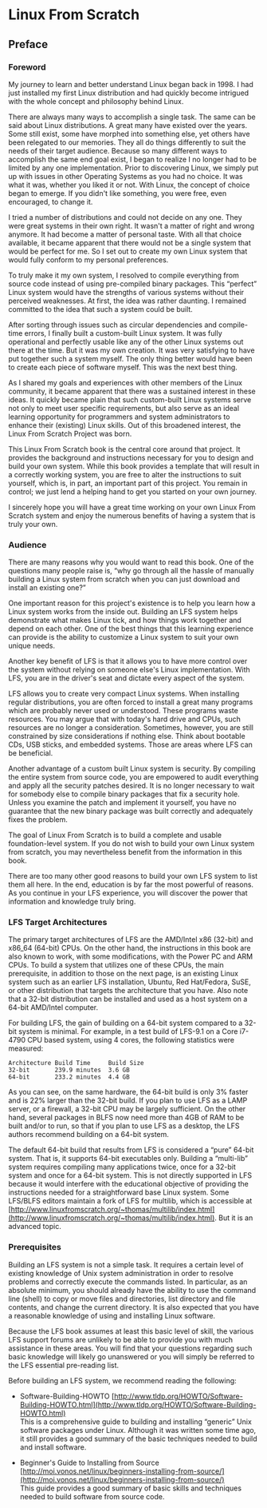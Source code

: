 # Linux From Scratch 

## Preface 
### Foreword
 My journey to learn and better understand Linux began back in 1998. I had just installed my first Linux distribution and had quickly become intrigued with the whole concept and philosophy behind Linux.

There are always many ways to accomplish a single task. The same can be said about Linux distributions. A great many have existed over the years. Some still exist, some have morphed into something else, yet others have been relegated to our memories. They all do things differently to suit the needs of their target audience. Because so many different ways to accomplish the same end goal exist, I began to realize I no longer had to be limited by any one implementation. Prior to discovering Linux, we simply put up with issues in other Operating Systems as you had no choice. It was what it was, whether you liked it or not. With Linux, the concept of choice began to emerge. If you didn't like something, you were free, even encouraged, to change it.

I tried a number of distributions and could not decide on any one. They were great systems in their own right. It wasn't a matter of right and wrong anymore. It had become a matter of personal taste. With all that choice available, it became apparent that there would not be a single system that would be perfect for me. So I set out to create my own Linux system that would fully conform to my personal preferences.

To truly make it my own system, I resolved to compile everything from source code instead of using pre-compiled binary packages. This “perfect” Linux system would have the strengths of various systems without their perceived weaknesses. At first, the idea was rather daunting. I remained committed to the idea that such a system could be built.

After sorting through issues such as circular dependencies and compile-time errors, I finally built a custom-built Linux system. It was fully operational and perfectly usable like any of the other Linux systems out there at the time. But it was my own creation. It was very satisfying to have put together such a system myself. The only thing better would have been to create each piece of software myself. This was the next best thing.

As I shared my goals and experiences with other members of the Linux community, it became apparent that there was a sustained interest in these ideas. It quickly became plain that such custom-built Linux systems serve not only to meet user specific requirements, but also serve as an ideal learning opportunity for programmers and system administrators to enhance their (existing) Linux skills. Out of this broadened interest, the Linux From Scratch Project was born.

This Linux From Scratch book is the central core around that project. It provides the background and instructions necessary for you to design and build your own system. While this book provides a template that will result in a correctly working system, you are free to alter the instructions to suit yourself, which is, in part, an important part of this project. You remain in control; we just lend a helping hand to get you started on your own journey.

I sincerely hope you will have a great time working on your own Linux From Scratch system and enjoy the numerous benefits of having a system that is truly your own.

### Audience
 There are many reasons why you would want to read this book. One of the questions many people raise is, “why go through all the hassle of manually building a Linux system from scratch when you can just download and install an existing one?”

One important reason for this project's existence is to help you learn how a Linux system works from the inside out. Building an LFS system helps demonstrate what makes Linux tick, and how things work together and depend on each other. One of the best things that this learning experience can provide is the ability to customize a Linux system to suit your own unique needs.

Another key benefit of LFS is that it allows you to have more control over the system without relying on someone else's Linux implementation. With LFS, you are in the driver's seat and dictate every aspect of the system.

LFS allows you to create very compact Linux systems. When installing regular distributions, you are often forced to install a great many programs which are probably never used or understood. These programs waste resources. You may argue that with today's hard drive and CPUs, such resources are no longer a consideration. Sometimes, however, you are still constrained by size considerations if nothing else. Think about bootable CDs, USB sticks, and embedded systems. Those are areas where LFS can be beneficial.

Another advantage of a custom built Linux system is security. By compiling the entire system from source code, you are empowered to audit everything and apply all the security patches desired. It is no longer necessary to wait for somebody else to compile binary packages that fix a security hole. Unless you examine the patch and implement it yourself, you have no guarantee that the new binary package was built correctly and adequately fixes the problem.

The goal of Linux From Scratch is to build a complete and usable foundation-level system. If you do not wish to build your own Linux system from scratch, you may nevertheless benefit from the information in this book.

There are too many other good reasons to build your own LFS system to list them all here. In the end, education is by far the most powerful of reasons. As you continue in your LFS experience, you will discover the power that information and knowledge truly bring. 

### LFS Target Architectures
 The primary target architectures of LFS are the AMD/Intel x86 (32-bit) and x86_64 (64-bit) CPUs. On the other hand, the instructions in this book are also known to work, with some modifications, with the Power PC and ARM CPUs. To build a system that utilizes one of these CPUs, the main prerequisite, in addition to those on the next page, is an existing Linux system such as an earlier LFS installation, Ubuntu, Red Hat/Fedora, SuSE, or other distribution that targets the architecture that you have. Also note that a 32-bit distribution can be installed and used as a host system on a 64-bit AMD/Intel computer.

For building LFS, the gain of building on a 64-bit system compared to a 32-bit system is minimal. For example, in a test build of LFS-9.1 on a Core i7-4790 CPU based system, using 4 cores, the following statistics were measured:
```
Architecture Build Time     Build Size
32-bit       239.9 minutes  3.6 GB
64-bit       233.2 minutes  4.4 GB
```
 As you can see, on the same hardware, the 64-bit build is only 3% faster and is 22% larger than the 32-bit build. If you plan to use LFS as a LAMP server, or a firewall, a 32-bit CPU may be largely sufficient. On the other hand, several packages in BLFS now need more than 4GB of RAM to be built and/or to run, so that if you plan to use LFS as a desktop, the LFS authors recommend building on a 64-bit system.

The default 64-bit build that results from LFS is considered a “pure” 64-bit system. That is, it supports 64-bit executables only. Building a “multi-lib” system requires compiling many applications twice, once for a 32-bit system and once for a 64-bit system. This is not directly supported in LFS because it would interfere with the educational objective of providing the instructions needed for a straightforward base Linux system. Some LFS/BLFS editors maintain a fork of LFS for multilib, which is accessible at [http://www.linuxfromscratch.org/~thomas/multilib/index.html](http://www.linuxfromscratch.org/~thomas/multilib/index.html). But it is an advanced topic.

### Prerequisites
 Building an LFS system is not a simple task. It requires a certain level of existing knowledge of Unix system administration in order to resolve problems and correctly execute the commands listed. In particular, as an absolute minimum, you should already have the ability to use the command line (shell) to copy or move files and directories, list directory and file contents, and change the current directory. It is also expected that you have a reasonable knowledge of using and installing Linux software.

Because the LFS book assumes at least this basic level of skill, the various LFS support forums are unlikely to be able to provide you with much assistance in these areas. You will find that your questions regarding such basic knowledge will likely go unanswered or you will simply be referred to the LFS essential pre-reading list.

Before building an LFS system, we recommend reading the following:

- Software-Building-HOWTO [http://www.tldp.org/HOWTO/Software-Building-HOWTO.html](http://www.tldp.org/HOWTO/Software-Building-HOWTO.html)<br>This is a comprehensive guide to building and installing “generic” Unix software packages under Linux. Although it was written some time ago, it still provides a good summary of the basic techniques needed to build and install software.

- Beginner's Guide to Installing from Source [http://moi.vonos.net/linux/beginners-installing-from-source/](http://moi.vonos.net/linux/beginners-installing-from-source/)<br>This guide provides a good summary of basic skills and techniques needed to build software from source code.
